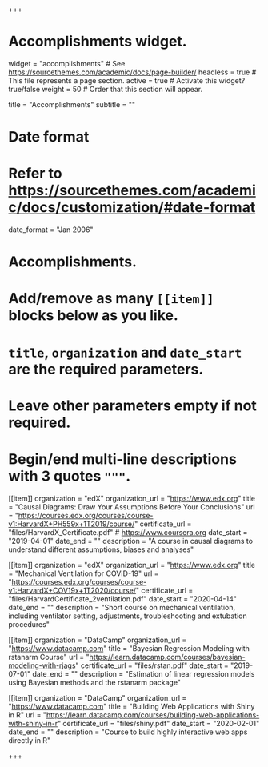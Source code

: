+++
# Accomplishments widget.
widget = "accomplishments"  # See https://sourcethemes.com/academic/docs/page-builder/
headless = true  # This file represents a page section.
active = true  # Activate this widget? true/false
weight = 50  # Order that this section will appear.

title = "Accomplish&shy;ments"
subtitle = ""

# Date format
#   Refer to https://sourcethemes.com/academic/docs/customization/#date-format
date_format = "Jan 2006"

# Accomplishments.
#   Add/remove as many `[[item]]` blocks below as you like.
#   `title`, `organization` and `date_start` are the required parameters.
#   Leave other parameters empty if not required.
#   Begin/end multi-line descriptions with 3 quotes `"""`.

[[item]]
  organization = "edX"
  organization_url = "https://www.edx.org"
  title = "Causal Diagrams: Draw Your Assumptions Before Your Conclusions"
  url = "https://courses.edx.org/courses/course-v1:HarvardX+PH559x+1T2019/course/"
  certificate_url = "files/HarvardX_Certificate.pdf" # https://www.coursera.org
  date_start = "2019-04-01"
  date_end = ""
  description = "A course in causal diagrams to understand different assumptions, biases and analyses"

[[item]]
  organization = "edX"
  organization_url = "https://www.edx.org"
  title = "Mechanical Ventilation for COVID-19"
  url = "https://courses.edx.org/courses/course-v1:HarvardX+COV19x+1T2020/course/"
  certificate_url = "files/HarvardCertificate_2ventilation.pdf"
  date_start = "2020-04-14"
  date_end = ""
  description = "Short course on mechanical ventilation, including ventilator setting, adjustments, troubleshooting and extubation procedures"
  
[[item]]
  organization = "DataCamp"
  organization_url = "https://www.datacamp.com"
  title = "Bayesian Regression Modeling with rstanarm Course"
  url = "https://learn.datacamp.com/courses/bayesian-modeling-with-rjags"
  certificate_url = "files/rstan.pdf"
  date_start = "2019-07-01"
  date_end = ""
  description = "Estimation of linear regression models using Bayesian methods and the rstanarm package"

[[item]]
  organization = "DataCamp"
  organization_url = "https://www.datacamp.com"
  title = "Building Web Applications with Shiny in R"
  url = "https://learn.datacamp.com/courses/building-web-applications-with-shiny-in-r"
  certificate_url = "files/shiny.pdf"
  date_start = "2020-02-01"
  date_end = ""
  description = "Course to build highly interactive web apps directly in R"

+++
